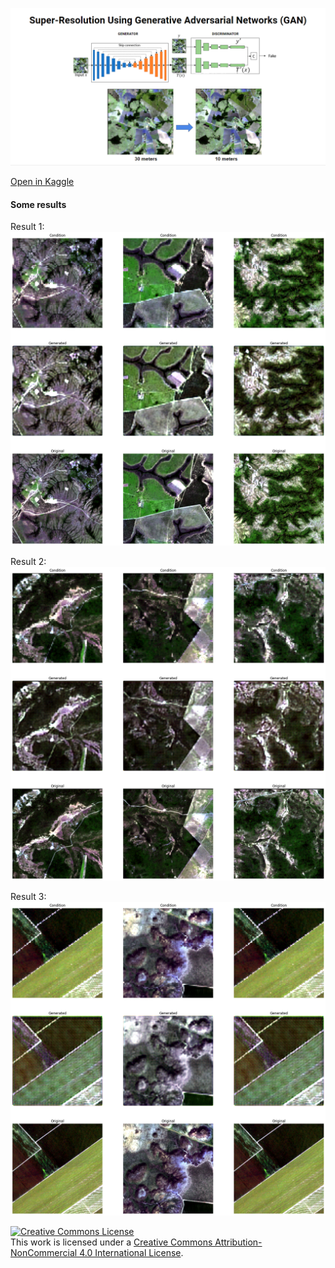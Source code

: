 ![super-resolution-using-gan](./docs/images/main.png)

[Open in Kaggle](https://www.kaggle.com/code/saraivaufc/super-resolution-using-gans-and-satellite-images)


#### Some results

Result 1:
![Result 1](./docs/images/image_1.png)

Result 2:
![Result 2](./docs/images/image_2.png)

Result 3:
![Result 3](./docs/images/image_3.png)

<a rel="license" href="http://creativecommons.org/licenses/by-nc/4.0/">
    <img alt="Creative Commons License" style="border-width:0" src="https://i.creativecommons.org/l/by-nc-sa/4.0/88x31.png" />
</a>
<br />
This work is licensed under a <a rel="license" href="http://creativecommons.org/licenses/by-nc/4.0/">Creative Commons Attribution-NonCommercial 4.0 International License</a>.
